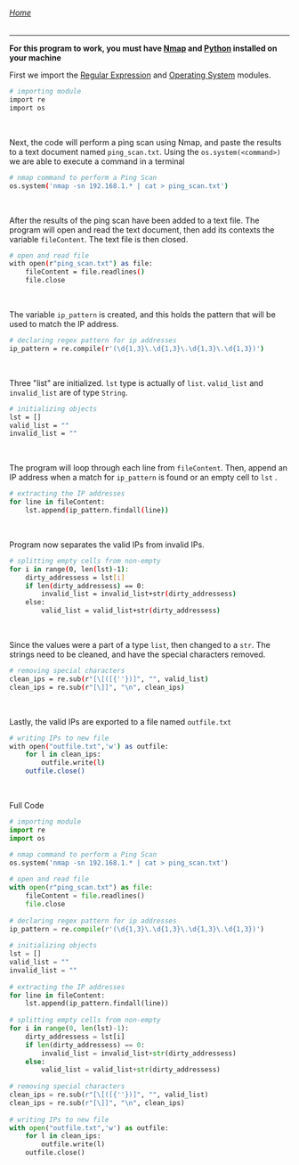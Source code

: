 ###### [Home](https://eddiegranados.github.io/Eduardo_Granados/)        

---

**For this program to work, you must have [Nmap](https://nmap.org/download.html) and [Python](https://www.python.org/downloads/) installed on your machine**



First we  import the [Regular Expression](https://docs.python.org/3/library/re.html#) and [Operating System](https://docs.python.org/3/library/os.html#) modules.
```bash
# importing module      
import re       
import os         
```
</br>



Next, the code will perform a ping scan using Nmap, and paste the results to a text document named `ping_scan.txt`. 
Using the `os.system(<command>)` we are able to execute a command in a terminal
```bash
# nmap command to perform a Ping Scan       
os.system('nmap -sn 192.168.1.* | cat > ping_scan.txt')
```
</br>



After the results of the ping scan have been added to a text file. The program will open and read the text document, then add its contexts the variable `fileContent`. The text file is then closed.
```bash
# open and read file        
with open(r"ping_scan.txt") as file:        
    fileContent = file.readlines()      
    file.close  
```
</br>



The variable `ip_pattern` is created, and this holds the pattern that will be used to match the IP address.
```bash
# declaring regex pattern for ip addresses      
ip_pattern = re.compile(r'(\d{1,3}\.\d{1,3}\.\d{1,3}\.\d{1,3})')
```
</br>



Three "list" are initialized. `lst` type is actually of `list`. `valid_list` and `invalid_list` are of type `String`.
```bash
# initializing objects      
lst = []        
valid_list = ""     
invalid_list = ""       
```
</br>



The program will loop through each line from `fileContent`. Then, append an IP address when a match for `ip_pattern` is found or an empty cell to `lst` .
```bash        
# extracting the IP addresses       
for line in fileContent:        
    lst.append(ip_pattern.findall(line))        
```
</br>



Program now separates the valid IPs from invalid IPs.
```bash        
# splitting empty cells from non-empty      
for i in range(0, len(lst)-1):      
    dirty_addressess = lst[i]       
    if len(dirty_addressess) == 0:      
        invalid_list = invalid_list+str(dirty_addressess)       
    else:       
        valid_list = valid_list+str(dirty_addressess)       
```
</br>



Since the values were a part of a type `list`, then changed to a `str`. The strings need to be cleaned, and have the special characters removed.
```bash    
# removing special characters       
clean_ips = re.sub(r"[\[([{''})]", "", valid_list)      
clean_ips = re.sub(r"[\]]", "\n", clean_ips)        
```
</br>



Lastly, the valid IPs are exported to a file named `outfile.txt`
```bash
# writing IPs to new file       
with open("outfile.txt",'w') as outfile:        
    for l in clean_ips:     
        outfile.write(l)        
    outfile.close()     
```
</br>



Full Code
```Python
# importing module      
import re       
import os              

# nmap command to perform a Ping Scan       
os.system('nmap -sn 192.168.1.* | cat > ping_scan.txt')
        
# open and read file        
with open(r"ping_scan.txt") as file:        
    fileContent = file.readlines()      
    file.close      
        
# declaring regex pattern for ip addresses      
ip_pattern = re.compile(r'(\d{1,3}\.\d{1,3}\.\d{1,3}\.\d{1,3})')
        
# initializing objects      
lst = []        
valid_list = ""     
invalid_list = ""       
        
# extracting the IP addresses       
for line in fileContent:        
    lst.append(ip_pattern.findall(line))        
        
# splitting empty cells from non-empty      
for i in range(0, len(lst)-1):      
    dirty_addressess = lst[i]       
    if len(dirty_addressess) == 0:      
        invalid_list = invalid_list+str(dirty_addressess)       
    else:       
        valid_list = valid_list+str(dirty_addressess)       
        
# removing special characters       
clean_ips = re.sub(r"[\[([{''})]", "", valid_list)      
clean_ips = re.sub(r"[\]]", "\n", clean_ips)        
        
# writing IPs to new file       
with open("outfile.txt",'w') as outfile:        
    for l in clean_ips:     
        outfile.write(l)        
    outfile.close()     
```